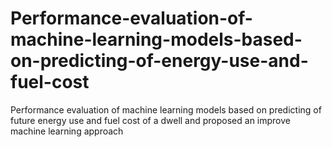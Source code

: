 # Performance-evaluation-of-machine-learning-models-based-on-predicting-of-energy-use-and-fuel-cost
Performance evaluation of machine learning models based on predicting of future energy use and fuel cost of a dwell and proposed an improve machine learning approach
